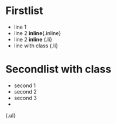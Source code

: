 # Firstlist
- line 1
- line 2 **inline**{.inline}
- line 2 **inline** {.li}
- line with class {.li}

# Secondlist with class
- second 1
- second 2
- second 3
-
{.ul}

